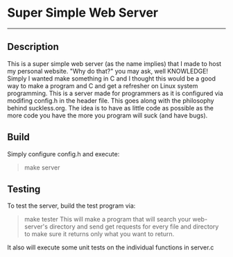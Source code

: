 # Super Simple Web Server #
---
## Description ##
This is a super simple web server (as the name implies) that I made to host my
personal website. "Why do that?" you may ask, well KNOWLEDGE! Simply I wanted
make something in C and I thought this would be a good way to make a program
and C and get a refresher on Linux system programming. This is a server made
for programmers as it is configured via modifing config.h in the header file.
This goes along with the philosophy behind suckless.org. The idea is to have as
little code as possible as the more code you have the more you program will
suck (and have bugs).

## Build ##
Simply configure config.h and execute:
> make server

## Testing ##
To test the server, build the test program via:
> make tester
This will make a program that will search your web-server's directory and send
get requests for every file and directory to make sure it returns only what you
want to return.

It also will execute some unit tests on the individual functions in server.c
